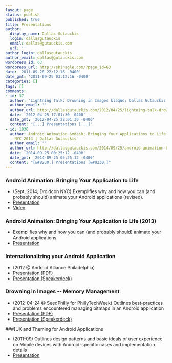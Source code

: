 ```yaml
---
layout: page
status: publish
published: true
title: Presentations
author:
  display_name: Dallas Gutauckis
  login: dallasgutauckis
  email: dallas@gutauckis.com
  url: ''
author_login: dallasgutauckis
author_email: dallas@gutauckis.com
wordpress_id: 63
wordpress_url: http://shinagle.com/?page_id=63
date: '2011-09-28 22:12:16 -0400'
date_gmt: '2011-09-29 03:12:16 -0400'
categories: []
tags: []
comments:
- id: 37
  author: 'Lightning Talk: Drowning in Images &laquo; Dallas Gutauckis'
  author_email: ''
  author_url: http://dallasgutauckis.com/2012/04/25/lightning-talk-drowning-in-images/
  date: '2012-04-25 17:01:30 -0400'
  date_gmt: '2012-04-25 22:01:30 -0400'
  content: "[...] Presentations [...]"
- id: 1030
  author: Android Animation &mdash; Bringing Your Applications to Life @ Droidcon
    NYC 2014 | Dallas Gutauckis
  author_email: ''
  author_url: http://dallasgutauckis.com/2014/09/25/android-animation-bringing-your-applications-to-life-droidcon-nyc-2014/
  date: '2014-09-25 00:25:12 -0400'
  date_gmt: '2014-09-25 05:25:12 -0400'
  content: "[&#8230;] Presentations [&#8230;]"
---
```


### Android Animation: Bringing Your Application to Life
 - (Sept, 2014; Droidcon NYC) Exemplifies why and how you can (and probably should) animate your Android applications (revised).
 - [Presentation](https://speakerdeck.com/dallasgutauckis/android-animations)
 - [Video](https://www.youtube.com/watch?v=odRemFcN4CE)

### Android Animation: Bringing Your Application to Life (2013)
 - Exemplifies why and how you can (and probably should) animate your Android applications.  
 - [Presentation](https://speakerdeck.com/dallasgutauckis/android-animation)

### Internationalizing your Android Application
 - (2012 @ Android Alliance Philadelphia)
 - [Presentation (PDF)](/assets/2011/09/Internationalizing-your-Android-Application.pdf)
 - [Presentation (Speakerdeck)](https://speakerdeck.com/dallasgutauckis/internationalizing-your-android-application)

### Drowning in Images -- Memory Management
 - (2012-04-24 @ SeedPhilly for PhillyTechWeek) Outlines best-practices and problems encountered managing bitmaps in an Android application
 - [Presentation (PDF)](/assets/2012/04/Drowning-in-Images-Memory-Management.pdf)
 - [Presentation (Speakerdeck)](https://speakerdeck.com/dallasgutauckis/drowning-in-images-memory-management)

###[UX and Theming for Android Applications
 - (2011-09) Outlines design patterns and basic ideals of user experience on Mobile devices with Android-specific cases and implementation details
 - [Presentation](/assets/2011/09/UX-and-Theming-for-Android-Applications.pdf)
